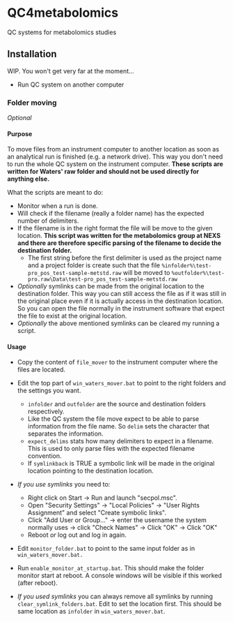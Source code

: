 # QC4metabolomics
QC systems for metabolomics studies



## Installation

WIP. You won't get very far at the moment...

* Run QC system on another computer



### Folder moving

*Optional*

#### Purpose
To move files from an instrument computer to another location as soon as an analytical run is finished (e.g. a network drive). This way you don't need to run the whole QC system on the instrument computer.
**These scripts are written for Waters' raw folder and should not be used directly for anything else.**

What the scripts are meant to do:

* Monitor when a run is done.
* Will check if the filename (really a folder name) has the expected number of delimiters.
* If the filename is in the right format the file will be move to the given location.
  **This script was written for the metabolomics group at NEXS and there are therefore specific parsing of the filename to decide the destination folder.** 
  * The first string before the first delimiter is used as the project name and a project folder is create such that the file 
    `%infolder%\test-pro_pos_test-sample-metstd.raw` will be moved to 
    `%outfolder%\test-pro.raw\Data\test-pro_pos_test-sample-metstd.raw`
* *Optionally* symlinks can be made from the original location to the destination folder. This way you can still access the file as if it was still in the original place even if it is actually access in the destination location. So you can  open the file normally in the instrument software that expect the file to exist at the original location.
* *Optionally* the above mentioned symlinks can be cleared my running a script.







#### Usage
* Copy the content of `file_mover` to the instrument computer where the files are located.

* Edit the top part of `win_waters_mover.bat` to point to the right folders and the settings you want.

  * `infolder` and `outfolder` are the source and destination folders respectively.
  * Like the QC system the file move expect to be able to parse information from the file name. So `delim` sets the character that separates the information.
  * `expect_delims` stats how many delimiters to expect in a filename. This is used to only parse files with the expected filename convention.
  * If `symlinkback` is TRUE a symbolic link will be made in the original location pointing to the destination location.

* *If you use symlinks* you need to:

  * Right click on Start → Run and launch "secpol.msc".
  * Open "Security Settings" → "Local Policies" → "User Rights Assignment" and select "Create symbolic links".
  * Click "Add User or Group..." → enter the username the system normally uses → click "Check Names" → Click "OK" → Click "OK"
  * Reboot *or* log out and log in again.

* Edit `monitor_folder.bat` to point to the same input folder as in `win_waters_mover.bat.`

* Run `enable_monitor_at_startup.bat`. This should make the folder monitor start at reboot. A console windows will be visible if this worked (after reboot).

* *If you used symlinks* you can always remove all symlinks by running `clear_symlink_folders.bat`. Edit to set the location first. This should be same location as `infolder` in `win_waters_mover.bat`.

  



